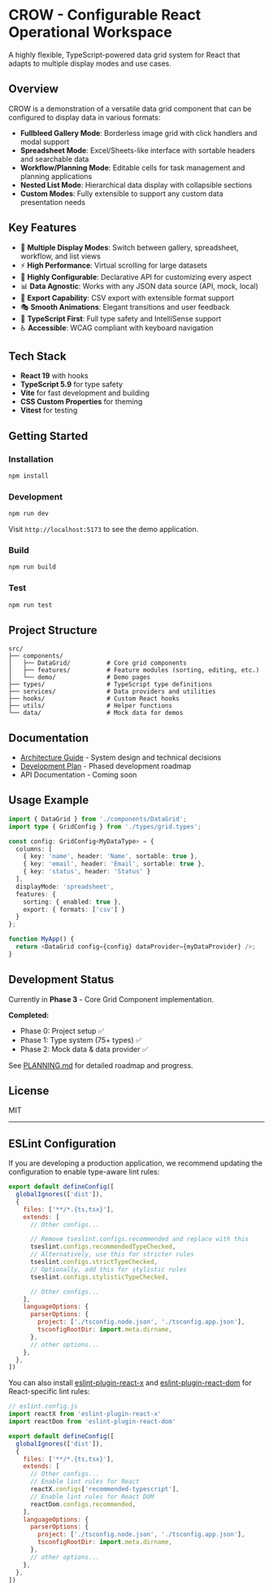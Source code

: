 # CROW - Configurable React Operational Workspace

A highly flexible, TypeScript-powered data grid system for React that adapts to multiple display modes and use cases.

## Overview

CROW is a demonstration of a versatile data grid component that can be configured to display data in various formats:

- **Fullbleed Gallery Mode**: Borderless image grid with click handlers and modal support
- **Spreadsheet Mode**: Excel/Sheets-like interface with sortable headers and searchable data
- **Workflow/Planning Mode**: Editable cells for task management and planning applications  
- **Nested List Mode**: Hierarchical data display with collapsible sections
- **Custom Modes**: Fully extensible to support any custom data presentation needs

## Key Features

- 🎨 **Multiple Display Modes**: Switch between gallery, spreadsheet, workflow, and list views
- ⚡ **High Performance**: Virtual scrolling for large datasets
- 🔧 **Highly Configurable**: Declarative API for customizing every aspect
- 📊 **Data Agnostic**: Works with any JSON data source (API, mock, local)
- 💾 **Export Capability**: CSV export with extensible format support
- 🎭 **Smooth Animations**: Elegant transitions and user feedback
- 📝 **TypeScript First**: Full type safety and IntelliSense support
- ♿ **Accessible**: WCAG compliant with keyboard navigation

## Tech Stack

- **React 19** with hooks
- **TypeScript 5.9** for type safety
- **Vite** for fast development and building
- **CSS Custom Properties** for theming
- **Vitest** for testing

## Getting Started

### Installation

```bash
npm install
```

### Development

```bash
npm run dev
```

Visit `http://localhost:5173` to see the demo application.

### Build

```bash
npm run build
```

### Test

```bash
npm run test
```

## Project Structure

```
src/
├── components/
│   ├── DataGrid/          # Core grid components
│   ├── features/          # Feature modules (sorting, editing, etc.)
│   └── demo/              # Demo pages
├── types/                 # TypeScript type definitions
├── services/              # Data providers and utilities
├── hooks/                 # Custom React hooks
├── utils/                 # Helper functions
└── data/                  # Mock data for demos
```

## Documentation

- [Architecture Guide](./ARCHITECTURE.md) - System design and technical decisions
- [Development Plan](./PLANNING.md) - Phased development roadmap
- API Documentation - Coming soon

## Usage Example

```typescript
import { DataGrid } from './components/DataGrid';
import type { GridConfig } from './types/grid.types';

const config: GridConfig<MyDataType> = {
  columns: [
    { key: 'name', header: 'Name', sortable: true },
    { key: 'email', header: 'Email', sortable: true },
    { key: 'status', header: 'Status' }
  ],
  displayMode: 'spreadsheet',
  features: {
    sorting: { enabled: true },
    export: { formats: ['csv'] }
  }
};

function MyApp() {
  return <DataGrid config={config} dataProvider={myDataProvider} />;
}
```

## Development Status

Currently in **Phase 3** - Core Grid Component implementation.

**Completed:**
- Phase 0: Project setup ✅
- Phase 1: Type system (75+ types) ✅  
- Phase 2: Mock data & data provider ✅

See [PLANNING.md](./PLANNING.md) for detailed roadmap and progress.

## License

MIT

---

## ESLint Configuration

If you are developing a production application, we recommend updating the configuration to enable type-aware lint rules:

```js
export default defineConfig([
  globalIgnores(['dist']),
  {
    files: ['**/*.{ts,tsx}'],
    extends: [
      // Other configs...

      // Remove tseslint.configs.recommended and replace with this
      tseslint.configs.recommendedTypeChecked,
      // Alternatively, use this for stricter rules
      tseslint.configs.strictTypeChecked,
      // Optionally, add this for stylistic rules
      tseslint.configs.stylisticTypeChecked,

      // Other configs...
    ],
    languageOptions: {
      parserOptions: {
        project: ['./tsconfig.node.json', './tsconfig.app.json'],
        tsconfigRootDir: import.meta.dirname,
      },
      // other options...
    },
  },
])
```

You can also install [eslint-plugin-react-x](https://github.com/Rel1cx/eslint-react/tree/main/packages/plugins/eslint-plugin-react-x) and [eslint-plugin-react-dom](https://github.com/Rel1cx/eslint-react/tree/main/packages/plugins/eslint-plugin-react-dom) for React-specific lint rules:

```js
// eslint.config.js
import reactX from 'eslint-plugin-react-x'
import reactDom from 'eslint-plugin-react-dom'

export default defineConfig([
  globalIgnores(['dist']),
  {
    files: ['**/*.{ts,tsx}'],
    extends: [
      // Other configs...
      // Enable lint rules for React
      reactX.configs['recommended-typescript'],
      // Enable lint rules for React DOM
      reactDom.configs.recommended,
    ],
    languageOptions: {
      parserOptions: {
        project: ['./tsconfig.node.json', './tsconfig.app.json'],
        tsconfigRootDir: import.meta.dirname,
      },
      // other options...
    },
  },
])
```
